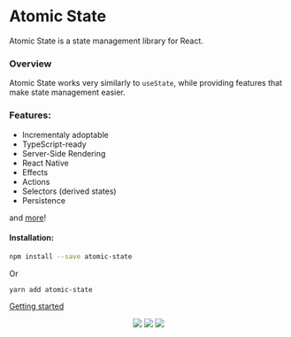 # Atomic State

Atomic State is a state management library for React.



### Overview

Atomic State works very similarly to `useState`, while providing features that make state management easier.

### Features:

- Incrementaly adoptable
- TypeScript-ready
- Server-Side Rendering
- React Native
- Effects
- Actions
- Selectors (derived states)
- Persistence

and [more](https://atomic-state.netlify.app/docs/api)!

#### Installation:

```bash
npm install --save atomic-state
```

Or

```bash
yarn add atomic-state
```

[Getting started](https://atomic-state.netlify.app/docs)


<p align="center">
<a href="https://www.npmjs.com/package/atomic-state" target="_blank"><img src="https://badge.fury.io/js/atomic-state.svg"></a> <img src="https://img.shields.io/badge/License-MIT-yellow.svg" />
<img src="https://github.com/atomic-state/atomic-state/actions/workflows/test.yml/badge.svg?event=push" />
</p>